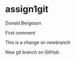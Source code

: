 # assign1git
Donald Bergeson

First comment

This is a change on newbranch

New git branch on GitHub


